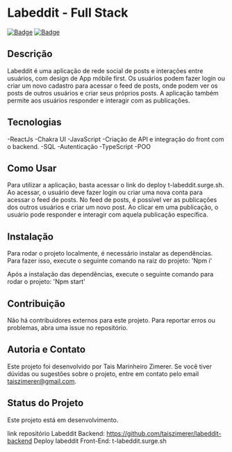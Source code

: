 
# Labeddit - Full Stack

[![Badge](https://img.shields.io/badge/author-Tais%20Marinheiro%20Zimerer-blue)](https://github.com/taiszimerer)
[![Badge](https://img.shields.io/badge/license-N/A-red)]()

## Descrição

Labeddit é uma aplicação de rede social de posts e interações entre usuários, com design de App móbile first. Os usuários podem fazer login ou criar um novo cadastro para acessar o feed de posts, onde podem ver os posts de outros usuários e criar seus próprios posts. A aplicação também permite aos usuários responder e interagir com as publicações.

## Tecnologias
-ReactJs
-Chakra UI
-JavaScript 
-Criação de API e integração do front com o backend.
-SQL
-Autenticação
-TypeScript
-POO

## Como Usar

Para utilizar a aplicação, basta acessar o link do deploy t-labeddit.surge.sh. Ao acessar, o usuário deve fazer login ou criar uma nova conta para acessar o feed de posts. No feed de posts, é possível ver as publicações dos outros usuários e criar um novo post. Ao clicar em uma publicação, o usuário pode responder e interagir com aquela publicação específica.

## Instalação

Para rodar o projeto localmente, é necessário instalar as dependências. Para fazer isso, execute o seguinte comando na raiz do projeto:
'Npm i'

Após a instalação das dependências, execute o seguinte comando para rodar o projeto:
'Npm start' 


## Contribuição

Não há contribuidores externos para este projeto. Para reportar erros ou problemas, abra uma issue no repositório.

## Autoria e Contato

Este projeto foi desenvolvido por Tais Marinheiro Zimerer. Se você tiver dúvidas ou sugestões sobre o projeto, entre em contato pelo email taiszimerer@gmail.com.

## Status do Projeto

Este projeto está em desenvolvimento.


link repositório Labeddit Backend: https://github.com/taiszimerer/labeddit-backend
Deploy labeddit Front-End: t-labeddit.surge.sh


